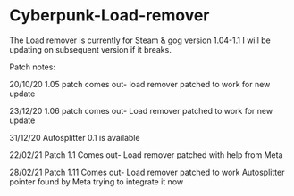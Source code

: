 # Cyberpunk-Load-remover

The Load remover is currently for Steam & gog version 1.04-1.1
I will be updating on subsequent version if it breaks.

Patch notes:

20/10/20
1.05 patch comes out- load remover patched to work for new update

23/12/20
1.06 patch comes out- Load remover patched to work for new update

31/12/20
Autosplitter 0.1 is available


22/02/21
Patch 1.1 Comes out- Load remover patched with help from Meta 

28/02/21
Patch 1.11 Comes out- Load remover patched to work
Autosplitter pointer found by Meta trying to integrate it now
